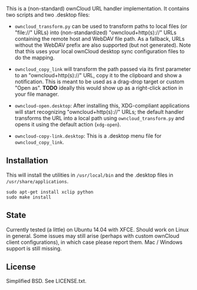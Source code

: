 This is a (non-standard) ownCloud URL handler implementation. It contains two scripts and two .desktop files:

* `owncloud_transform.py` can be used to transform paths to local files (or "file://" URLs) into (non-standardized) "owncloud+http(s)://" URLs containing the remote host and WebDAV file path. As a fallback, URLs without the WebDAV prefix are also supported (but not generated). Note that this uses your local ownCloud desktop sync configuration files to do the mapping.

* `owncloud_copy_link` will transform the path passed via its first parameter to an "owncloud+http(s)://" URL, copy it to the clipboard and show a notification. This is meant to be used as a drag-drop target or custom "Open as". **TODO** ideally this would show up as a right-click action in your file manager.

* `owncloud-open.desktop`: After installing this, XDG-compliant applications will start recognizing "owncloud+http(s)://" URLs; the default handler transforms the URL into a local path using `owncloud_transform.py` and opens it using the default action (`xdg-open`).

* `owncloud-copy-link.desktop`: This is a .desktop menu file for `owncloud_copy_link`.

## Installation

This will install the utilities in `/usr/local/bin` and the .desktop files in `/usr/share/applications`.

```
sudo apt-get install xclip python
sudo make install 
```
  
## State

Currently tested (a little) on Ubuntu 14.04 with XFCE. Should work on Linux in general. Some issues may still arise (perhaps with custom ownCloud client configurations), in which case please report them. Mac / Windows support is still missing.

## License

Simplified BSD. See LICENSE.txt.
